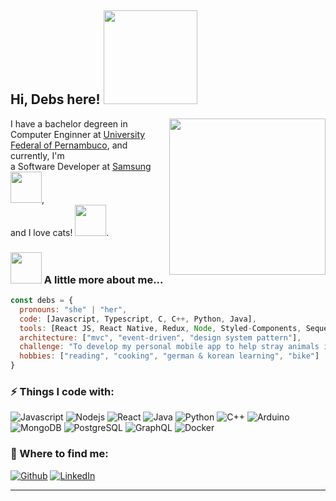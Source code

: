 
<h2> Hi, Debs here! <img src="https://media.giphy.com/media/Kxu2275kzosJC98kQg/giphy.gif" width="150"></h2>
<img align='right' src="https://media.giphy.com/media/VEbNmD8OuAKnAO04Nw/giphy.gif" width="250">
<p>I have a bachelor degreen in Computer Enginner at <a href="http://www.ufpe.br">University Federal of Pernambuco</a>, and currently, I'm <br>a Software Developer at <a href="https://www.samsung.com/br/">Samsung</a><img src="https://media.giphy.com/media/WUlplcMpOCEmTGBtBW/giphy.gif" width="50">, <br>
and I love cats! <img src="https://media.giphy.com/media/lRY8EdPwIbp9O16qTW/giphy.gif" width="50">.
</p>




### <img src="https://media.giphy.com/media/VgCDAzcKvsR6OM0uWg/giphy.gif" width="50"> A little more about me...  

```javascript
const debs = {
  pronouns: "she" | "her",
  code: [Javascript, Typescript, C, C++, Python, Java],
  tools: [React JS, React Native, Redux, Node, Styled-Components, Sequelize],
  architecture: ["mvc", "event-driven", "design system pattern"],
  challenge: "To develop my personal mobile app to help stray animals in need",
  hobbies: ["reading", "cooking", "german & korean learning", "bike"]
}
```

<h3>⚡ Things I code with:</h3>
<p> <img alt="Javascript" src="https://img.shields.io/badge/-Javascript-F7DF1E?style=flat-square&logo=javascript&color=black" /> 
    <img alt="Nodejs" src="https://img.shields.io/badge/-Nodejs-339933?style=flat-square&logo=Node.js&logoColor=white" /> 
    <img alt="React" src="https://img.shields.io/badge/-React-black?style=flat-square&logo=react" /> 
    <img alt="Java" src="https://img.shields.io/badge/-Java-red?style=flat-square&logo=java" />
    <img alt="Python" src="https://img.shields.io/badge/-Python-3776AB?style=flat-square&logo=python&logoColor=white" />
    <img alt="C++" src="https://img.shields.io/badge/-C++-00599C?style=flat-square&logo=c++&logoColor=white" />
    <img alt="Arduino" src="https://img.shields.io/badge/-Arduino-00979D?style=flat-square&logo=arduino&logoColor=white" />
    <img alt="MongoDB" src="https://img.shields.io/badge/-MongoDB-47A248?style=flat-square&logo=mongodb&logoColor=white" /> 
    <img alt="PostgreSQL" src="https://img.shields.io/badge/-PostgreSQL-336791?style=flat-square&logo=postgresql" /> 
    <img alt="GraphQL" src="https://img.shields.io/badge/-GraphQL-E10098?style=flat-square&logo=graphql" />  
    <img alt="Docker" src="https://img.shields.io/badge/-Docker-2496ED?style=flat-square&logo=docker&logoColor=white" />
</p>

<h3>👋 Where to find me:</h3>
<p><a href="https://github.com/debfdias" target="_blank"><img alt="Github" src="https://img.shields.io/badge/GitHub-%2312100E.svg?&style=for-the-badge&logo=Github&logoColor=white" /></a> <a href="https://www.linkedin.com/in/debfdias" target="_blank"><img alt="LinkedIn" src="https://img.shields.io/badge/linkedin-%230077B5.svg?&style=for-the-badge&logo=linkedin&logoColor=white" /> </a>
</p>



---
